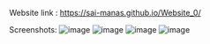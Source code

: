 Website link : https://sai-manas.github.io/Website_0/

Screenshots:
![image](https://github.com/sai-manas/Website_0/assets/106865226/c0095f88-fb58-425e-adde-252cbba92b43)
![image](https://github.com/sai-manas/Website_0/assets/106865226/2ae95738-b6a6-4b91-97e6-146fa455b458)
![image](https://github.com/sai-manas/Website_0/assets/106865226/cd0896f1-a0b9-4932-a712-402de724ff4c)
![image](https://github.com/sai-manas/Website_0/assets/106865226/eba92ef6-ef08-4549-bd13-1b080454e537)
